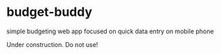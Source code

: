 # budget-buddy
simple budgeting web app focused on quick data entry on mobile phone

Under construction. Do not use!
